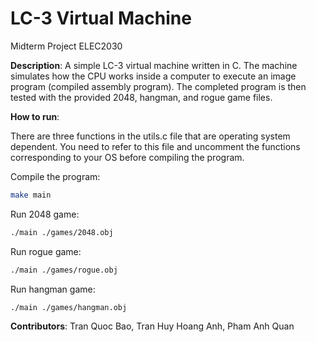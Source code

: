 # LC-3 Virtual Machine

Midterm Project ELEC2030

**Description**: A simple LC-3 virtual machine written in C. The machine simulates how the CPU works inside a computer to execute an image program (compiled assembly program). The completed program is then tested with the provided 2048, hangman, and rogue game files.

**How to run**:

There are three functions in the utils.c file that are operating system dependent. You need to refer to this file and uncomment the functions corresponding to your OS before compiling the program.

Compile the program:
```bash
make main
```
Run 2048 game:
```bash
./main ./games/2048.obj
```
Run rogue game:
```bash
./main ./games/rogue.obj
```
Run hangman game:
```bash
./main ./games/hangman.obj
```

**Contributors**: Tran Quoc Bao, Tran Huy Hoang Anh, Pham Anh Quan
